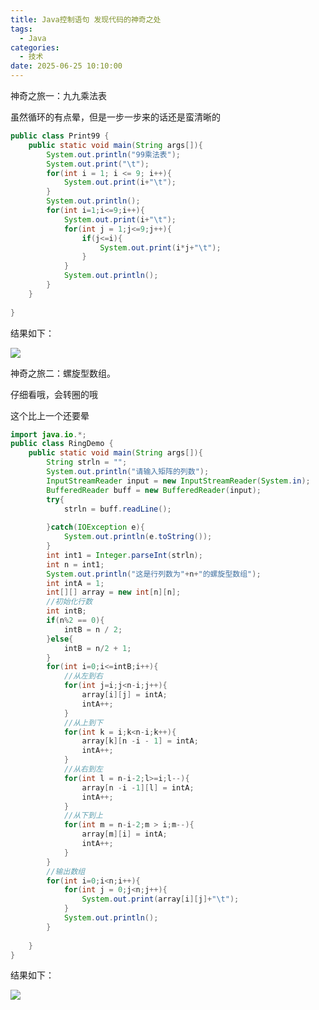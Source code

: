 ```yaml
---
title: Java控制语句 发现代码的神奇之处
tags:
  - Java
categories:
  - 技术
date: 2025-06-25 10:10:00
---
```


神奇之旅一：九九乘法表

虽然循环的有点晕，但是一步一步来的话还是蛮清晰的

```java
public class Print99 {
	public static void main(String args[]){
		System.out.println("99乘法表");
		System.out.print("\t");
		for(int i = 1; i <= 9; i++){
			System.out.print(i+"\t");
		}
		System.out.println();
		for(int i=1;i<=9;i++){
			System.out.print(i+"\t");
			for(int j = 1;j<=9;j++){
				if(j<=i){
					System.out.print(i*j+"\t");
				}
			}
			System.out.println();
		}
	}
	
}
```

结果如下：

![](https://res.cloudinary.com/dy5dvcuc1/image/upload/v1529458276/gowhich/Print99_WX20180620-092730.png)

神奇之旅二：螺旋型数组。

仔细看哦，会转圈的哦

这个比上一个还要晕

```java
import java.io.*;
public class RingDemo {
	public static void main(String args[]){
		String strln = "";
		System.out.println("请输入矩阵的列数");
		InputStreamReader input = new InputStreamReader(System.in);
		BufferedReader buff = new BufferedReader(input);
		try{
			strln = buff.readLine();
			
		}catch(IOException e){
			System.out.println(e.toString());
		}
		int int1 = Integer.parseInt(strln);
		int n = int1;
		System.out.println("这是行列数为"+n+"的螺旋型数组");
		int intA = 1;
		int[][] array = new int[n][n];
		//初始化行数
		int intB;
		if(n%2 == 0){
			intB = n / 2;
		}else{
			intB = n/2 + 1;
		}
		for(int i=0;i<=intB;i++){
			//从左到右
			for(int j=i;j<n-i;j++){
				array[i][j] = intA;
				intA++;
			}
			//从上到下
			for(int k = i;k<n-i;k++){
				array[k][n -i - 1] = intA;
				intA++;
			}
			//从右到左
			for(int l = n-i-2;l>=i;l--){
				array[n -i -1][l] = intA;
				intA++;
			}
			//从下到上
			for(int m = n-i-2;m > i;m--){
				array[m][i] = intA;
				intA++;
			}
		}
		//输出数组
		for(int i=0;i<n;i++){
			for(int j = 0;j<n;j++){
				System.out.print(array[i][j]+"\t");
			}
			System.out.println();
		}
		
	}
}
```

结果如下：

![](https://res.cloudinary.com/dy5dvcuc1/image/upload/v1529458276/gowhich/RingDemo_WX20180620-092911.png)

